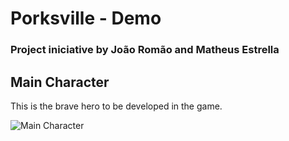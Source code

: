 # Porksville - Demo

### Project iniciative by João Romão and Matheus Estrella



## Main Character

This is the brave hero to be developed in the game.

![Main Character](./conception_arts/buriti_down.png)


